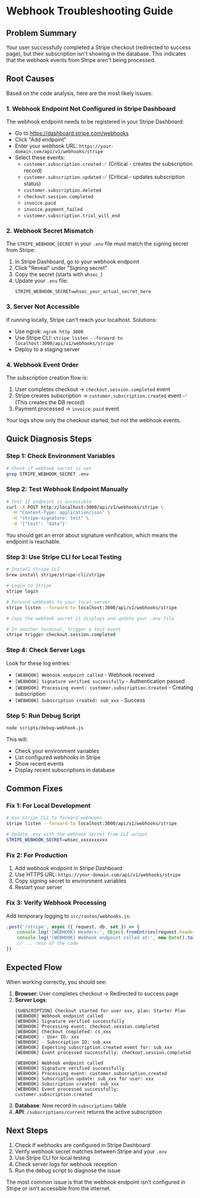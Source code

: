 # Webhook Troubleshooting Guide

## Problem Summary

Your user successfully completed a Stripe checkout (redirected to success page), but their subscription isn't showing in the database. This indicates that the webhook events from Stripe aren't being processed.

## Root Causes

Based on the code analysis, here are the most likely issues:

### 1. **Webhook Endpoint Not Configured in Stripe Dashboard**

The webhook endpoint needs to be registered in your Stripe Dashboard:
- Go to https://dashboard.stripe.com/webhooks
- Click "Add endpoint"
- Enter your webhook URL: `https://your-domain.com/api/v1/webhooks/stripe`
- Select these events:
  - `customer.subscription.created` ✅ (Critical - creates the subscription record)
  - `customer.subscription.updated` ✅ (Critical - updates subscription status)
  - `customer.subscription.deleted`
  - `checkout.session.completed`
  - `invoice.paid`
  - `invoice.payment_failed`
  - `customer.subscription.trial_will_end`

### 2. **Webhook Secret Mismatch**

The `STRIPE_WEBHOOK_SECRET` in your `.env` file must match the signing secret from Stripe:
1. In Stripe Dashboard, go to your webhook endpoint
2. Click "Reveal" under "Signing secret"
3. Copy the secret (starts with `whsec_`)
4. Update your `.env` file:
   ```
   STRIPE_WEBHOOK_SECRET=whsec_your_actual_secret_here
   ```

### 3. **Server Not Accessible**

If running locally, Stripe can't reach your localhost. Solutions:
- Use ngrok: `ngrok http 3000`
- Use Stripe CLI: `stripe listen --forward-to localhost:3000/api/v1/webhooks/stripe`
- Deploy to a staging server

### 4. **Webhook Event Order**

The subscription creation flow is:
1. User completes checkout → `checkout.session.completed` event
2. Stripe creates subscription → `customer.subscription.created` event ✅ (This creates the DB record)
3. Payment processed → `invoice.paid` event

Your logs show only the checkout started, but not the webhook events.

## Quick Diagnosis Steps

### Step 1: Check Environment Variables
```bash
# Check if webhook secret is set
grep STRIPE_WEBHOOK_SECRET .env
```

### Step 2: Test Webhook Endpoint Manually
```bash
# Test if endpoint is accessible
curl -X POST http://localhost:3000/api/v1/webhooks/stripe \
  -H "Content-Type: application/json" \
  -H "stripe-signature: test" \
  -d '{"test": "data"}'
```

You should get an error about signature verification, which means the endpoint is reachable.

### Step 3: Use Stripe CLI for Local Testing
```bash
# Install Stripe CLI
brew install stripe/stripe-cli/stripe

# Login to Stripe
stripe login

# Forward webhooks to your local server
stripe listen --forward-to localhost:3000/api/v1/webhooks/stripe

# Copy the webhook secret it displays and update your .env file

# In another terminal, trigger a test event
stripe trigger checkout.session.completed
```

### Step 4: Check Server Logs
Look for these log entries:
- `[WEBHOOK] Webhook endpoint called` - Webhook received
- `[WEBHOOK] Signature verified successfully` - Authentication passed
- `[WEBHOOK] Processing event: customer.subscription.created` - Creating subscription
- `[WEBHOOK] Subscription created: sub_xxx` - Success

### Step 5: Run Debug Script
```bash
node scripts/debug-webhook.js
```

This will:
- Check your environment variables
- List configured webhooks in Stripe
- Show recent events
- Display recent subscriptions in database

## Common Fixes

### Fix 1: For Local Development
```bash
# Use Stripe CLI to forward webhooks
stripe listen --forward-to localhost:3000/api/v1/webhooks/stripe

# Update .env with the webhook secret from CLI output
STRIPE_WEBHOOK_SECRET=whsec_xxxxxxxxxx
```

### Fix 2: For Production
1. Add webhook endpoint in Stripe Dashboard
2. Use HTTPS URL: `https://your-domain.com/api/v1/webhooks/stripe`
3. Copy signing secret to environment variables
4. Restart your server

### Fix 3: Verify Webhook Processing
Add temporary logging to `src/routes/webhooks.js`:
```javascript
.post('/stripe', async ({ request, db, set }) => {
    console.log('[WEBHOOK] Headers:', Object.fromEntries(request.headers.entries()));
    console.log('[WEBHOOK] Webhook endpoint called at:', new Date().toISOString());
    // ... rest of the code
})
```

## Expected Flow

When working correctly, you should see:

1. **Browser**: User completes checkout → Redirected to success page
2. **Server Logs**:
   ```
   [SUBSCRIPTION] Checkout started for user xxx, plan: Starter Plan
   [WEBHOOK] Webhook endpoint called
   [WEBHOOK] Signature verified successfully
   [WEBHOOK] Processing event: checkout.session.completed
   [WEBHOOK] Checkout completed: cs_xxx
   [WEBHOOK] - User ID: xxx
   [WEBHOOK] - Subscription ID: sub_xxx
   [WEBHOOK] Expecting subscription.created event for: sub_xxx
   [WEBHOOK] Event processed successfully: checkout.session.completed
   
   [WEBHOOK] Webhook endpoint called
   [WEBHOOK] Signature verified successfully
   [WEBHOOK] Processing event: customer.subscription.created
   [WEBHOOK] Subscription update: sub_xxx for user: xxx
   [WEBHOOK] Subscription created: sub_xxx
   [WEBHOOK] Event processed successfully: customer.subscription.created
   ```
3. **Database**: New record in `subscriptions` table
4. **API**: `/subscriptions/current` returns the active subscription

## Next Steps

1. Check if webhooks are configured in Stripe Dashboard
2. Verify webhook secret matches between Stripe and your `.env`
3. Use Stripe CLI for local testing
4. Check server logs for webhook reception
5. Run the debug script to diagnose the issue

The most common issue is that the webhook endpoint isn't configured in Stripe or isn't accessible from the internet.